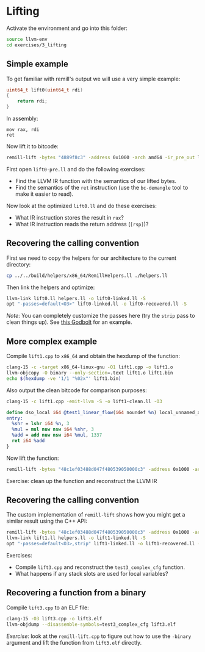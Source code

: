 # Lifting

Activate the environment and go into this folder:

```sh
source llvm-env
cd exercises/3_lifting
```

## Simple example

To get familiar with remill's output we will use a very simple example:

```c
uint64_t lift0(uint64_t rdi)
{
    return rdi;
}
```

In assembly:

```x86
mov rax, rdi
ret
```

Now lift it to bitcode:

```sh
remill-lift -bytes "4889f8c3" -address 0x1000 -arch amd64 -ir_pre_out lift0-pre.ll -ir_out lift0.ll
```

First open `lift0-pre.ll` and do the following exercises:
- Find the LLVM IR function with the semantics of our lifted bytes.
- Find the semantics of the `ret` instruction (use the `bc-demangle` tool to make it easier to read).

Now look at the optimized `lift0.ll` and do these exercises:
- What IR instruction stores the result in `rax`?
- What IR instruction reads the return address (`[rsp]`)?

## Recovering the calling convention

First we need to copy the helpers for our architecture to the current directory:

```sh
cp ../../build/helpers/x86_64/RemillHelpers.ll ./helpers.ll
```

Then link the helpers and optimize:

```sh
llvm-link lift0.ll helpers.ll -o lift0-linked.ll -S
opt "-passes=default<O3>" lift0-linked.ll -o lift0-recovered.ll -S
```

_Note_: You can completely customize the passes here (try the `strip` pass to clean things up). See [this Godbolt](https://godbolt.org/z/q9hPPehz3) for an example.

## More complex example

Compile `lift1.cpp` to `x86_64` and obtain the hexdump of the function:

```sh
clang-15 -c -target x86_64-linux-gnu -O1 lift1.cpp -o lift1.o
llvm-objcopy -O binary --only-section=.text lift1.o lift1.bin
echo $(hexdump -ve '1/1 "%02x"' lift1.bin)
```

Also output the clean bitcode for comparison purposes:

```sh
clang-15 -c lift1.cpp -emit-llvm -S -o lift1-clean.ll -O3
```

```llvm
define dso_local i64 @test1_linear_flow(i64 noundef %n) local_unnamed_addr #0 {
entry:
  %shr = lshr i64 %n, 3
  %mul = mul nuw nsw i64 %shr, 3
  %add = add nuw nsw i64 %mul, 1337
  ret i64 %add
}
```

Now lift the function:

```sh
remill-lift -bytes "48c1ef03488d047f480539050000c3" -address 0x1000 -arch amd64 -ir_out lift1.ll
```

Exercise: clean up the function and reconstruct the LLVM IR

## Recovering the calling convention

The custom implementation of `remill-lift` shows how you might get a similar result using the C++ API:

```sh
remill-lift -bytes "48c1ef03488d047f480539050000c3" -address 0x1000 -arch amd64 -ir_out lift1.ll -call_inputs RDI -call_output RAX
llvm-link lift1.ll helpers.ll -o lift1-linked.ll -S
opt "-passes=default<O3>,strip" lift1-linked.ll -o lift1-recovered.ll -S
```

Exercises:
- Compile `lift3.cpp` and reconstruct the `test3_complex_cfg` function.
- What happens if any stack slots are used for local variables?

## Recovering a function from a binary

Compile `lift3.cpp` to an ELF file:

```sh
clang-15 -O3 lift3.cpp -o lift3.elf
llvm-objdump --disassemble-symbols=test3_complex_cfg lift3.elf
```

_Exercise_: look at the `remill-lift.cpp` to figure out how to use the `-binary` argument and lift the function from `lift3.elf` directly.
